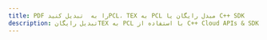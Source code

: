 ---title: PDF را به  تبدیل کنیدPCL، TEX به PCL مبدل رایگان یا C++ SDKdescription: تبدیل رایگانTEX به PCL با استفاده از C++ Cloud APIs & SDK همچنین اسناد PDF را در Cloud ایجاد، ویرایش و رندر کنید.---